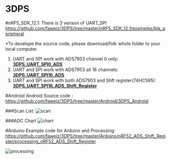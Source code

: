 # 3DPS

#nRF5_SDK_12.1:
There is 3 verison of UART_SPI https://github.com/faweiz/3DPS/tree/master/nRF5_SDK_12.1/examples/ble_peripheral

*To develope the source code, please download/folk whole folder to your local computer.

1. UART and SPI work with ADS7953 channel 0 only: [**3DPS_UART_SPI0_ADS**](https://github.com/faweiz/3DPS/tree/master/nRF5_SDK_12.1/examples/ble_peripheral/3DPS_UART_SPI0_ADS)
2. UART and SPI work with ADS7953 all 16 channels: [**3DPS_UART_SPI16_ADS**](https://github.com/faweiz/3DPS/tree/master/nRF5_SDK_12.1/examples/ble_peripheral/3DPS_UART_SPI16_ADS)
3. UART and SPI work with both ADS7953 and Shft register(74HC595): [**3DPS_UART_SPI16_ADS_Shift_Register**](https://github.com/faweiz/3DPS/tree/master/nRF5_SDK_12.1/examples/ble_peripheral/3DPS_UART_SPI16_ADS_Shift_Register)

#Android
Android Source code : https://github.com/faweiz/3DPS/tree/master/Android/3DPS_Android

###Scan List:
![scan](https://github.com/faweiz/3DPS/blob/master/Android/scan.jpg)

###ADC Chart
![chart](https://github.com/faweiz/3DPS/blob/master/Android/chart.jpg)

#Arduino
Example code for Arduino and Processing: https://github.com/faweiz/3DPS/tree/master/Arduino/nRF52_ADS_Shift_Register/processing_nRF52_ADS_Shift_Register

![processing](https://github.com/faweiz/3DPS/blob/master/Arduino/nRF52_ADS_Shift_Register/demo.JPG)

